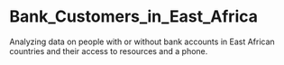 # Bank_Customers_in_East_Africa
Analyzing data on people with or without bank accounts in East African countries and their access to resources and a phone. 
